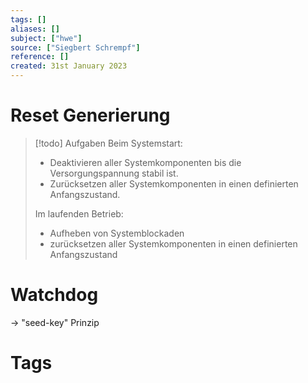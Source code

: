 ```yaml
---
tags: []
aliases: []
subject: ["hwe"]
source: ["Siegbert Schrempf"]
reference: []
created: 31st January 2023
---
```


# Reset Generierung

> [!todo] Aufgaben
> Beim Systemstart:
> - Deaktivieren aller Systemkomponenten bis die Versorgungspannung stabil ist.
> - Zurücksetzen aller Systemkomponenten in einen definierten Anfangszustand.
> 
> Im laufenden Betrieb:
> - Aufheben von Systemblockaden
> - zurücksetzen aller Systemkomponenten in einen definierten Anfangszustand

# Watchdog
$\rightarrow$ "seed-key" Prinzip



# Tags